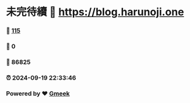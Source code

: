 # 未完待續 :link: https://blog.harunoji.one 
### :page_facing_up: [115](https://blog.harunoji.one/tag.html) 
### :speech_balloon: 0 
### :hibiscus: 86825 
### :alarm_clock: 2024-09-19 22:33:46 
### Powered by :heart: [Gmeek](https://github.com/Meekdai/Gmeek)
